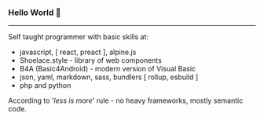 ### Hello World 🚀

- - -

Self taught programmer with basic skills at:  
- javascript, [ react, preact ], alpine.js
- Shoelace.style - library of web components
- B4A (Basic4Android) - modern version of Visual Basic
- json, yaml, markdown, sass, bundlers [ rollup, esbuild ]
- php and python

According to '_less is more_' rule - no heavy frameworks, mostly semantic code.
